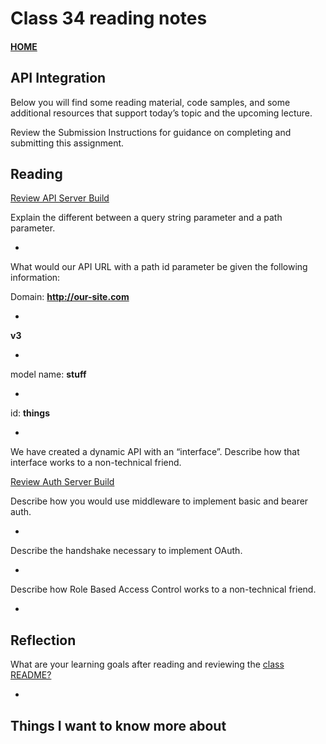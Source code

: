 # Class 34 reading notes

#### [HOME](https://cesarderio.github.io/reading-notes/)

## API Integration

Below you will find some reading material, code samples, and some additional resources that support today’s topic and the upcoming lecture.

Review the Submission Instructions for guidance on completing and submitting this assignment.

## Reading

[Review API Server Build](https://codefellows.github.io/code-401-javascript-guide/curriculum/apps-and-libraries/api-server/)

Explain the different between a query string parameter and a path parameter.


*

What would our API URL with a path id parameter be given the following information:

  Domain: **http://our-site.com**

  *

  **v3**

  *

  model name: **stuff**

  *

  id: **things**

  *

We have created a dynamic API with an “interface”. Describe how that interface works to a non-technical friend.

[Review Auth Server Build](https://codefellows.github.io/code-401-javascript-guide/curriculum/apps-and-libraries/auth-server/)

  Describe how you would use middleware to implement basic and bearer auth.

  *

  Describe the handshake necessary to implement OAuth.

  *

  Describe how Role Based Access Control works to a non-technical friend.

  *




## Reflection

What are your learning goals after reading and reviewing the [class README?](https://codefellows.github.io/code-401-javascript-guide/curriculum/class-06/)

*

## Things I want to know more about
